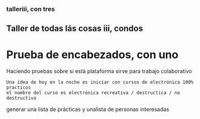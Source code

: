 ### talleriii, con tres
## Taller de todas lás cosas iii, condos 
# Prueba de encabezados, con uno 
Haciendo pruebas sobre si está plataforma sirve para  trabajo colaborativo

	Una idea de hoy en la noche es iniciar con cursos de electrónica 100% practicos
	el nombre del curso es electrónica recreativa / destructica / no destructiva

generar una lista  de prácticas y unalista de personas interesadas


